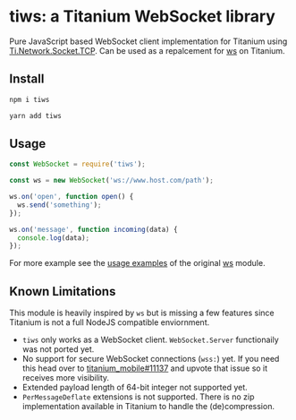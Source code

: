 # tiws: a Titanium WebSocket library

Pure JavaScript based WebSocket client implementation for Titanium using [Ti.Network.Socket.TCP](https://appcelerator.github.io/titanium-docs/api/titanium/network/socket/tcp.html). Can be used as a repalcement for [ws](https://github.com/websockets/ws) on Titanium.

## Install

```sh
npm i tiws
```

```sh
yarn add tiws
```

## Usage

```js
const WebSocket = require('tiws');

const ws = new WebSocket('ws://www.host.com/path');

ws.on('open', function open() {
  ws.send('something');
});

ws.on('message', function incoming(data) {
  console.log(data);
});
```

For more example see the [usage examples](https://github.com/websockets/ws#usage-examples ) of the original [ws](https://github.com/websockets/ws) module.

## Known Limitations

This module is heavily inspired by `ws` but is missing a few features since Titanium is not a full NodeJS compatible enviornment.

- `tiws` only works as a WebSocket client. `WebSocket.Server` functionaily was not ported yet.
- No support for secure WebSocket connections (`wss:`) yet. If you need this head over to [titanium_mobile#11137](https://github.com/appcelerator/titanium_mobile/pull/11137) and upvote that issue so it receives more visibility.
- Extended payload length of 64-bit integer not supported yet.
- `PerMessageDeflate` extensions is not supported. There is no zip implementation available in Titanium to handle the (de)compression.
